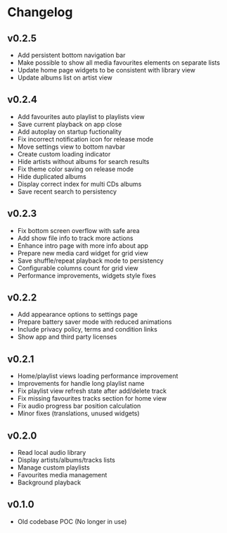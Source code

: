 # Changelog

## v0.2.5

- Add persistent bottom navigation bar
- Make possible to show all media favourites elements on separate lists
- Update home page widgets to be consistent with library view
- Update albums list on artist view

## v0.2.4

- Add favourites auto playlist to playlists view
- Save current playback on app close
- Add autoplay on startup fuctionality
- Fix incorrect notification icon for release mode
- Move settings view to bottom navbar
- Create custom loading indicator
- Hide artists without albums for search results
- Fix theme color saving on release mode
- Hide duplicated albums
- Display correct index for multi CDs albums
- Save recent search to persistency

## v0.2.3

- Fix bottom screen overflow with safe area
- Add show file info to track more actions
- Enhance intro page with more info about app
- Prepare new media card widget for grid view
- Save shuffle/repeat playback mode to persistency
- Configurable columns count for grid view
- Performance improvements, widgets style fixes

## v0.2.2

- Add appearance options to settings page
- Prepare battery saver mode with reduced animations
- Include privacy policy, terms and condition links
- Show app and third party licenses

## v0.2.1

- Home/playlist views loading performance improvement
- Improvements for handle long playlist name
- Fix playlist view refresh state after add/delete track
- Fix missing favourites tracks section for home view
- Fix audio progress bar position calculation
- Minor fixes (translations, unused widgets)

## v0.2.0

- Read local audio library
- Display artists/albums/tracks lists
- Manage custom playlists
- Favourites media management
- Background playback

## v0.1.0

- Old codebase POC (No longer in use)
